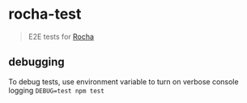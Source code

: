 # rocha-test

> E2E tests for [Rocha](https://github.com/bahmutov/rocha)

## debugging

To debug tests, use environment variable to turn on verbose
console logging `DEBUG=test npm test`
